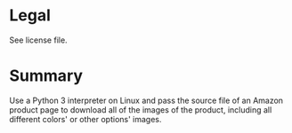 # Legal
See license file.

# Summary
Use a Python 3 interpreter on Linux and pass the source file of an Amazon product page to download all of the images of the product, including all different colors' or other options' images.
